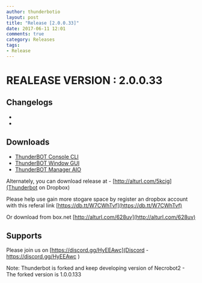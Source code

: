 ```yaml
---
author: thunderbotio
layout: post
title: "Release [2.0.0.33]"
date: 2017-06-11 12:01
comments: true
category: Releases
tags:
- Release
---
```


# REALEASE VERSION : 2.0.0.33

## Changelogs
- 
- 

## Downloads
- [ThunderBOT Console CLI](/releases/2.0.0.33/ThunderBOT.CLI.zip)
- [ThunderBOT Window GUI](/releases/2.0.0.33/ThunderBOT.Win.zip)
- [ThunderBOT Manager AIO](/releases/2.0.0.33/ThunderBOT.Manager.zip)

Alternately, you can download release at - [http://alturl.com/5kcig](Thunderbot on Dropbox)

Please help use gain more stogare space by register an dropbox account with this referal link [https://db.tt/W7CWhTvf](https://db.tt/W7CWhTvf)

Or download from box.net [http://alturl.com/628uv](http://alturl.com/628uv)

## Supports

Please join us on [https://discord.gg/HyEEAwc](Discord - https://discord.gg/HyEEAwc )

Note: Thunderbot is forked and keep developing version of Necrobot2 - The forked version is 1.0.0.133
